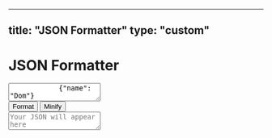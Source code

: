 
---
title: "JSON Formatter"
type: "custom"
---

<!DOCTYPE html>
<html lang = "en">
<head>
    <meta charset="UTF-8">
    <meta http-equiv="X-UA-Compatible" content="IE-Edge">
    <meta name = "viewport" content="width-device-width" , intial-scale=1.0">
    <title>JSON Formatter with JavaScript</title>
    <link rel="stylesheet" href="jsonFormatter.css">
    <script src="jsonFormatter.js" defer></script>
</head>

<body>
    <div class = "Title">
        <H1>JSON <span> </span> Formatter</h1>
      </div>
    <div class = "container">
        <textarea class = "large-area large-area--input" placeholder="Enter your JSON here..">
            {"name": "Dom"}
        </textarea>
        <div class="controls">
            <button type="button" class="controls__button controls__button--format">Format</button>
            <button type="button" class="controls__button controls__button--minify">Minify</button>
        </div>
        <textarea readonly class = "large-area large-area--output" placeholder="Your JSON will appear here"></textarea>
    </div>
</body>
</html>
